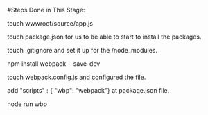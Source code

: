 #Steps Done in This Stage:

touch wwwroot/source/app.js

touch package.json for us to be able to start to install the packages.

touch .gitignore and set it up for the /node_modules.

npm install webpack --save-dev

touch webpack.config.js and configured the file.

add "scripts" : { "wbp": "webpack"} at package.json file.

node run wbp